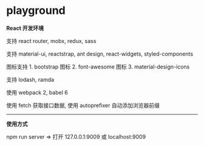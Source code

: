 # playground

<strong>React 开发环境</strong>
<p>支持 react router, mobx, redux, sass</p>
<p>支持 material-ui, reactstrap, ant design, react-widgets, styled-components</p>
<p>图标支持 1. bootstrap 图标 2. font-awesome 图标 3. material-design-icons</p>
<p>支持 lodash, ramda</p>
<p>使用 webpack 2, babel 6</p>
<p>使用 fetch 获取接口数据, 使用 autoprefixer 自动添加浏览器前缀</p>
<hr/>
<strong>使用方式</strong>
<p>npm run server => 打开 127.0.0.1:9009 或 localhost:9009</p>